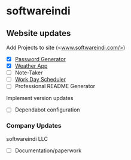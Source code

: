 # softwareindi

## Website updates

 Add Projects to site (<www.softwareindi.com/>)

- [x] [Password Generator](https://www.softwareindi.com/Password-Generator/)
- [x] [Weather App](https://www.softwareindi.com/WeatherApp/)
- [ ] Note-Taker
- [ ] [Work Day Scheduler](https://www.softwareindi.com/Work-Day-Scheduler/)
- [ ] Professional README Generator

 Implement version updates

- [ ] Dependabot configuration

### Company Updates

 softwareindi LLC

- [ ] Documentation/paperwork